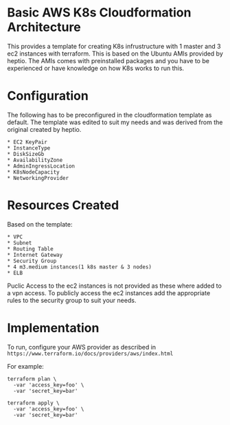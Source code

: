 # Basic AWS K8s Cloudformation Architecture

This provides a template for creating K8s infrustructure with 1 master and 3 ec2 instances with
terraform. This is based on the Ubuntu AMIs provided by heptio. The AMIs comes with preinstalled packages 
and you have to be experienced or have knowledge on how K8s works to run this.

# Configuration
The following has to be preconfigured in the cloudformation template as default. The template was edited to suit my needs and was derived from the original created by heptio.

```
* EC2 KeyPair
* InstanceType
* DiskSizeGb
* AvailabilityZone
* AdminIngressLocation
* K8sNodeCapacity
* NetworkingProvider
```

# Resources Created
Based on the template:
```
* VPC
* Subnet
* Routing Table
* Internet Gateway
* Security Group
* 4 m3.medium instances(1 k8s master & 3 nodes)
* ELB
```
Puclic Access to the ec2 instances is not provided as these where added to a vpn access. To publicly access the ec2 instances add the appropriate rules to the security group to suit your needs.

# Implementation
To run, configure your AWS provider as described in 
`https://www.terraform.io/docs/providers/aws/index.html`

For example:
```
terraform plan \
  -var 'access_key=foo' \
  -var 'secret_key=bar'

terraform apply \
  -var 'access_key=foo' \
  -var 'secret_key=bar'
```

